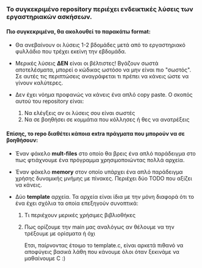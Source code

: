### Το συγκεκριμένο repository περιέχει ενδεικτικές λύσεις των εργαστηριακών ασκήσεων.

#### Πιο συγκεκριμένα, θα ακολουθεί το παρακάτω format:
* Θα ανεβαίνουν οι λύσεις 1-2 βδομάδες μετά από το εργαστηριακό φυλλάδιο που τρέχει εκείνη την εβδομάδα.

* Μερικές λύσεις <b>ΔΕΝ</b> είναι οι βέλτιστες! Βγάζουν σωστά αποτελέσματα, μπορεί ο κώδικας ωστόσο να μην είναι πιο "σωστός". Σε αυτές τις περιπτώσεις αναγράφεται τι πρέπει να κάνεις ώστε να γίνουν καλύτερες.

* Δεν έχει νόημα προφανώς να κάνεις ένα απλό copy paste. Ο σκοπός αυτού του repository είναι:
    1) Να ελέγξεις αν οι λύσεις σου είναι σωστές
    2) Να σε βοηθήσει σε κομμάτια που κόλλησες ή θες να ανατρέξεις 

#### Επίσης, το repo διαθέτει κάποια extra πράγματα που μπορούν να σε βοηθήσουν:

* Έναν φάκελο <b>mult-files</b> στο οποίο θα βρεις ένα απλό παράδειγμα στο πως φτιάχνουμε ένα πρόγραμμα χρησιμοποιώντας πολλά αρχεία.

* Έναν φάκελο <b>memory</b> στον οποίο υπάρχει ένα απλό παράδειγμα χρήσης δυναμικής μνήμης με πίνακες. Περιέχει δύο TODO που αξίζει να κάνεις.

* Δύο <b>template</b> αρχεία. Τα αρχεία είναι ίδια με την μόνη διαφορά ότι το ένα έχει σχόλια τα οποία επεξηγούν συνοπτικά:
    1) Τι περιέχουν μερικές χρήσιμες βιβλιοθήκες

    2) Πως ορίζουμε την main μας αναλόγως αν θέλουμε να την τρέξουμε με ορίσματα ή όχι

        Ετσι, παίρνοντας έτοιμο το template.c, είναι αρκετά πιθανό να αποφύγεις βασικά λάθη που κάνουμε όλοι όταν ξεκινάμε να μαθαίνουμε C :) 